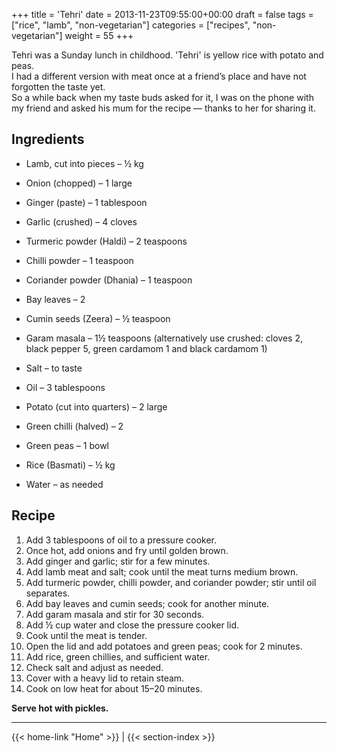 +++
title = 'Tehri'
date = 2013-11-23T09:55:00+00:00
draft = false
tags = ["rice", "lamb", "non-vegetarian"]
categories = ["recipes", "non-vegetarian"]
weight = 55
+++

Tehri was a Sunday lunch in childhood. 'Tehri' is yellow rice with potato and peas.  
I had a different version with meat once at a friend’s place and have not forgotten the taste yet.  
So a while back when my taste buds asked for it, I was on the phone with my friend and asked his mum for the recipe — thanks to her for sharing it.

## Ingredients

- Lamb, cut into pieces – ½ kg  
- Onion (chopped) – 1 large  
- Ginger (paste) – 1 tablespoon  
- Garlic (crushed) – 4 cloves  
- Turmeric powder (Haldi) – 2 teaspoons  
- Chilli powder – 1 teaspoon  
- Coriander powder (Dhania) – 1 teaspoon  
- Bay leaves – 2  
- Cumin seeds (Zeera) – ½ teaspoon  
- Garam masala – 1½ teaspoons (alternatively use crushed: cloves 2, black pepper 5, green cardamom 1 and black cardamom 1)  
- Salt – to taste  
- Oil – 3 tablespoons  

- Potato (cut into quarters) – 2 large  
- Green chilli (halved) – 2  
- Green peas – 1 bowl  
- Rice (Basmati) – ½ kg  
- Water – as needed  

## Recipe

1. Add 3 tablespoons of oil to a pressure cooker.  
2. Once hot, add onions and fry until golden brown.  
3. Add ginger and garlic; stir for a few minutes.  
4. Add lamb meat and salt; cook until the meat turns medium brown.  
5. Add turmeric powder, chilli powder, and coriander powder; stir until oil separates.  
6. Add bay leaves and cumin seeds; cook for another minute.  
7. Add garam masala and stir for 30 seconds.  
8. Add ½ cup water and close the pressure cooker lid.  
9. Cook until the meat is tender.  
10. Open the lid and add potatoes and green peas; cook for 2 minutes.  
11. Add rice, green chillies, and sufficient water.  
12. Check salt and adjust as needed.  
13. Cover with a heavy lid to retain steam.  
14. Cook on low heat for about 15–20 minutes.  

**Serve hot with pickles.**

---
{{< home-link "Home" >}} | {{< section-index >}}